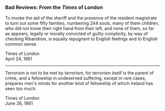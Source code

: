 ### Bad Reviews: From the _Times_ of London

To invoke the aid of the sheriff and the presence of the resident magistrate to turn out some fifty families, numbering 244 souls, many of them children, who did not know their right hand from their left, and none of them, so far as appears, legally or morally convicted of guilty complicity, by way of checking Ribandism, is equally repugnant to English feelings and to English common sense.  

Times of London  
April 24, 1861  

***
Terrorism is not to be met by terrorism, for terrorism itself is the parent of crime, and a fellowship in undeserved suffering, except in rare cases, prepares men's minds for another kind of fellowship of which Ireland has seen too much.  

Times of London  
June 26, 1861
